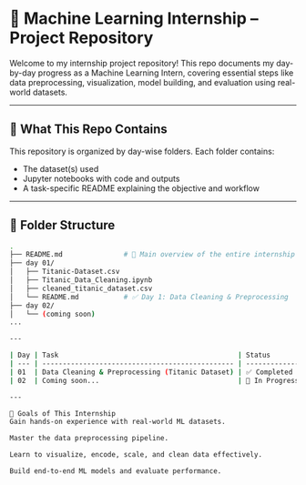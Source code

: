 # 🧠 Machine Learning Internship – Project Repository

Welcome to my internship project repository! This repo documents my day-by-day progress as a Machine Learning Intern, covering essential steps like data preprocessing, visualization, model building, and evaluation using real-world datasets.

---

## 🚀 What This Repo Contains

This repository is organized by day-wise folders. Each folder contains:

- The dataset(s) used
- Jupyter notebooks with code and outputs
- A task-specific README explaining the objective and workflow

---

## 📂 Folder Structure

```bash
.
├── README.md               # 🔹 Main overview of the entire internship
├── day 01/
│   ├── Titanic-Dataset.csv
│   ├── Titanic_Data_Cleaning.ipynb
│   ├── cleaned_titanic_dataset.csv
│   └── README.md           # ✅ Day 1: Data Cleaning & Preprocessing
├── day 02/
│   └── (coming soon)
...

---

| Day | Task                                            | Status         |
| --- | ----------------------------------------------- | -------------- |
| 01  | Data Cleaning & Preprocessing (Titanic Dataset) | ✅ Completed    |
| 02  | Coming soon...                                  | 🔄 In Progress |

---

📌 Goals of This Internship
Gain hands-on experience with real-world ML datasets.

Master the data preprocessing pipeline.

Learn to visualize, encode, scale, and clean data effectively.

Build end-to-end ML models and evaluate performance.
